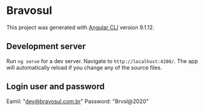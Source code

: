 # Bravosul

This project was generated with [Angular CLI](https://github.com/angular/angular-cli) version 9.1.12.

## Development server

Run `ng serve` for a dev server. Navigate to `http://localhost:4200/`. The app will automatically reload if you change any of the source files.

## Login user and password
Eamil: "dev@bravosul.com.br"
Password: "Brvsl@2020"